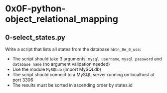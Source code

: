 # 0x0F-python-object_relational_mapping

## 0-select_states.py
Write a script that lists all states from the database `hbtn_0e_0_usa`:
- The script should take 3 arguments: `mysql username`, `mysql password` and `database name` (no argument validation needed)
- Use the module `MySQLdb` (import MySQLdb)
- The script should connect to a MySQL server running on localhost at port 3306
- The results must be sorted in ascending order by states.id

